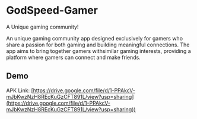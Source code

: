 # GodSpeed-Gamer
A Unique gaming community!

An unique gaming community app designed exclusively for gamers who share a passion for both gaming and building meaningful connections. The app aims to bring together gamers withsimilar gaming interests, providing a platform where gamers can connect and make friends.

## Demo
APK Link: [https://drive.google.com/file/d/1-PPAkcV-mJbKwzNzH8REcKuGzCFT891L/view?usp=sharing](https://drive.google.com/file/d/1-PPAkcV-mJbKwzNzH8REcKuGzCFT891L/view?usp=sharing))
